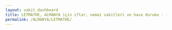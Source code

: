 ```yaml
---
layout: vakit_dashboard
title: LETMATHE, ALMANYA için iftar, namaz vakitleri ve hava durumu - ilçe/eyalet seç
permalink: /ALMANYA/LETMATHE/
---
```


<script type="text/javascript">
  var GLOBAL_COUNTRY = 'ALMANYA';
  var GLOBAL_CITY = 'LETMATHE';
  var GLOBAL_STATE = '';
  var lat = 72;
  var lon = 21;
</script>
